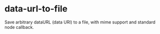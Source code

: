 # data-url-to-file
Save arbitrary dataURL (data URI) to a file, with mime support and standard node callback.
